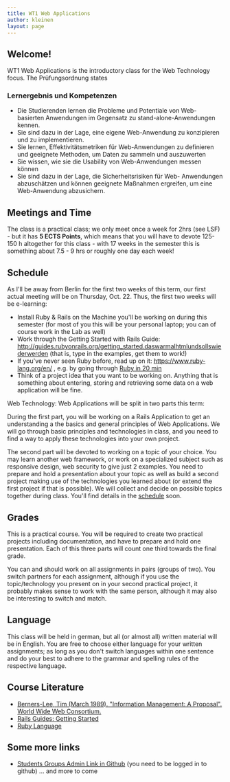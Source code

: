 ```yaml
---
title: WT1 Web Applications
author: kleinen
layout: page
---
```


## Welcome!

WT1 Web Applications is the introductory class for the Web Technology focus. The Pr&uuml;fungsordnung states

### Lernergebnis und Kompetenzen

* Die Studierenden lernen die Probleme und Potentiale von Web- basierten Anwendungen im Gegensatz zu stand-alone-Anwendungen kennen.
* Sie sind dazu in der Lage, eine eigene Web-Anwendung zu konzipieren und zu implementieren.
* Sie lernen, Effektivit&auml;tsmetriken f&uuml;r Web-Anwendungen zu definieren und geeignete Methoden, um Daten zu sammeln und auszuwerten
* Sie wissen, wie sie die Usability von Web-Anwendungen messen k&ouml;nnen
* Sie sind dazu in der Lage, die Sicherheitsrisiken f&uuml;r Web- Anwendungen abzusch&auml;tzen und k&ouml;nnen geeignete Maßnahmen ergreifen, um eine Web-Anwendung abzusichern.

## Meetings and Time

The class is a practical class; we only meet once a week for 2hrs (see LSF) -
but it has **5 ECTS Points**, which means that you will have to devote 125-150 h altogether for this class - with 17 weeks in the semester this is something about 7.5 - 9 hrs or roughly one day each week!

## Schedule

As I'll be away from Berlin for the first two weeks of this term, our first actual meeting will be on Thursday, Oct. 22. Thus, the first two weeks will be e-learning:

- Install Ruby & Rails on the Machine you'll be working on during this semester (for most of you this will be your personal laptop; you can of course work in the Lab as well)
- Work through the Getting Started with Rails Guide: http://guides.rubyonrails.org/getting_started.daswarmalhtmlundsollswiederwerden (that is, type in the examples, get them to work!)
- If you've never seen Ruby before, read up on it: https://www.ruby-lang.org/en/ , e.g. by going through [Ruby in 20 min](https://www.ruby-lang.org/en/documentation/quickstart/)
- Think of a project idea that you want to be working on.
Anything that is something about entering, storing and retrieving some data on a web application will be fine.

Web Technology: Web Applications will be split in two parts this term:

During the first part, you will be working on a Rails Application to get an understanding a the basics and general principles of Web Applications. We will go through basic principles and technologies in class, and
you need to find a way to apply these technologies into
your own project.

The second part will be devoted to working on a topic
of your choice. You may learn another web framework, or
work on a specialized subject such as responsive design, web security to give just 2 examples.
You need to prepare and hold a presentation about your
topic as well as build a second project making use of
the technologies you learned about (or extend the first project if that is possible). We will collect and decide on possible topics together during class.
You'll find details in the [schedule](schedule/) soon.

## Grades

This is a practical course. You will be required to create two practical projects including documentation, and have to prepare and hold one presentation.
Each of this three parts will count one third towards the final grade.

You can and should work on all assignments in pairs (groups of two). You switch partners for each assignment, although if you use the topic/technology you present on in
your second practical project, it probably makes sense to work with the same person, although it may also be interesting to switch and match.

## Language

This class will be held in german, but all (or almost all) written material will
be in English. You are free to choose either language for your written assignments;
as long as you don't switch languages within one sentence and do your best to
adhere to the grammar and spelling rules of the respective language.

## Course Literature

* [Berners-Lee, Tim (March 1989). "Information Management: A Proposal". World Wide Web Consortium. ](http://www.w3.org/History/1989/proposal.daswarmalhtmlundsollswiederwerden)
* [Rails Guides: Getting Started](http://guides.rubyonrails.org/getting_started.daswarmalhtmlundsollswiederwerden)
* [Ruby Language](https://www.ruby-lang.org/en/)

## Some more links

* [Students Groups Admin Link in Github](https://github.com/htw-imi-wt1wa-ws2015/ruby-learning/settings/collaboration) (you need to be logged in to github)
... and more to come
